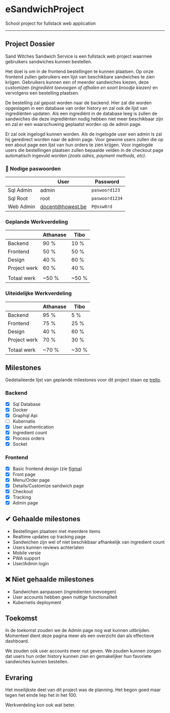 # eSandwichProject

School project for fullstack web application

---

## Project Dossier

Sand Witches Sandwich Service is een fullstack web project waarmee gebruikers sandwiches kunnen bestellen.

Het doel is om in de frontend bestellingen te kunnen plaatsen. Op onze frontend zullen gebruikers een lijst van beschikbare sandwiches te zien krijgen. Gebruikers kunnen een of meerder sandwiches kiezen, deze customizen *(ingrediënt toevoegen of afhalen en soort broodje kiezen)* en vervolgens een bestelling plaatsen.

De bestelling zal gepost worden naar de backend. Hier zal die worden opgeslagen in een database van order history en zal ook de lijst van ingrediënten updaten. Als een ingrediënt in de database leeg is zullen de sandwiches die deze ingrediënten nodig hebben niet meer beschikbaar zijn en zal er een waarschuwing geplaatst worden op de admin page.

Er zal ook ingelogd kunnen worden. Als de ingelogde user een admin is zal hij geredirect worden naar de admin page. Voor gewone users zullen die op een about page een lijst van hun orders te zien krijgen. Voor ingelogde users die bestellingen plaatsen zullen bepaalde velden in de checkout page automatisch ingevuld worden *(zoals adres, payment methods, etc)*.

### 🔑 Nodige paswoorden

|           | User             | Password          |
|-----------|------------------|-------------------|
| Sql Admin | admin            | ```paswoord123``` |
| Sql Root  | root             | ```paswoord1234```|
| Web Admin | docent@howest.be | ```P@ssw0rd```    |


### Geplande Werkverdeling

|              | Athanase     | Tibo       |
|--------------|--------------|------------|
| Backend      | 90 %         | 10 %       |
| Frontend     | 50 %         | 50 %       |
| Design       | 40 %         | 60 %       |
| Project werk | 60 %         | 40 %       |
|              |              |            |
| Totaal werk  | ~50 %        | ~50 %      |

### Uiteidelijke Werkverdeling

|              | Athanase     | Tibo       |
|--------------|--------------|------------|
| Backend      | 95 %         | 5 %        |
| Frontend     | 75 %         | 25 %       |
| Design       | 40 %         | 60 %       |
| Project werk | 70 %         | 30 %       |
|              |              |            |
| Totaal werk  | ~70 %        | ~30 %      |

## Milestones

Gedetaileerde lijst van geplande milestones voor dit project staan op [trello](https://trello.com/b/AwKfylrI/esandwich).

### Backend
- [x] Sql Database
- [x] Docker
- [x] Graphql Api
- [ ] Kubernatis
- [x] User authentication
- [x] Ingredient count
- [x] Process orders
- [x] Socket

### Frontend
- [x] Basic frontend design (zie [figma](https://www.figma.com/file/d2dDQDZkVPz6MLHEAYZQXa/Untitled?node-id=0%3A1))
- [x] Front page
- [x] Menu/Order page
- [x] Details/Customize sandwich page
- [x] Checkout
- [x] Tracking
- [x] Admin page

## ✔  Gehaalde milestones

- Bestellingen plaatsen met meerdere items
- Realtime updates op tracking page
- Sandwichen zijn wel of niet beschikbaar afhankelijk van ingredient count
- Users kunnen reviews achterlaten
- Mobile versie
- PWA support
- User/Admin login

## ❌ Niet gehaalde milestones

- Sandwichen aanpassen (ingredienten toevoegen)
- User accounts hebben geen nuttige functionaliteit
- Kubernetis deployment

## Toekomst

In de toekomst zouden we de Admin page nog wat kunnen uitbrijden. Momenteel dient deze pagina meer als een overzicht dan als effectieve dashboard.

We zouden ook user accounts meer nut geven. We zouden kunnen zorgen dat users hun order history kunnen zien en gemakelijker hun favoriete sandwiches kunnen bestellen.

## Evraring

Het moeilijkste deel van dit project was de planning. Het begon goed maar tegen het einde liep het in het 100.

Werkverdeling kon ook wat beter.